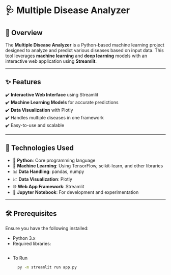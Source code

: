 # 🩺 Multiple Disease Analyzer

## 🌟 Overview

The **Multiple Disease Analyzer** is a Python-based machine learning project designed to analyze and predict various diseases based on input data. This tool leverages **machine learning** and **deep learning** models with an interactive web application using **Streamlit**.

---

## ✨ Features

✔️ **Interactive Web Interface** using Streamlit  
✔️ **Machine Learning Models** for accurate predictions  
✔️ **Data Visualization** with Plotly  
✔️ Handles multiple diseases in one framework  
✔️ Easy-to-use and scalable  

---

## 🔧 Technologies Used

- 🐍 **Python**: Core programming language
- 🧠 **Machine Learning**: Using TensorFlow, scikit-learn, and other libraries
- 📊 **Data Handling**: pandas, numpy
- 📈 **Data Visualization**: Plotly
- 🌐 **Web App Framework**: Streamlit
- 📘 **Jupyter Notebook**: For development and experimentation

---

## 🛠️ Prerequisites

Ensure you have the following installed:

- Python 3.x
- Required libraries:
  ```bash
- To Run
    ```bash
      py -m streamlit run app.py

